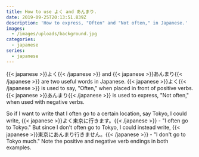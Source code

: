 ```yaml
---
title: How to use よく and あんまり.
date: 2019-09-25T20:13:51.839Z
description: 'How to express, "Often" and "Not often," in Japanese.'
images:
  - /images/uploads/background.jpg
categories:
  - japanese
series:
  - japanese
---
```

{{< japanese >}}よく{{< /japanese >}} and {{< japanese >}}あんまり{{< /japanese >}} are two useful words in Japanese. {{< japanese >}}よく{{< /japanese >}} is used to say, "Often," when placed in front of positive verbs. {{< japanese >}}あんまり{{< /japanese >}} is used to express, "Not often," when used with negative verbs.

So if I want to write that I often go to a certain location, say Tokyo, I could write, {{< japanese >}}よく東京に行きます。{{< /japanese >}} - "I often go to Tokyo." But since I don't often go to Tokyo, I could instead write, {{< japanese >}}東京にあんまり行きません。{{< /japanese >}} - "I don't go to Tokyo much." Note the positive and negative verb endings in both examples. 
